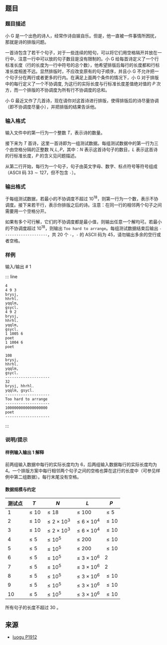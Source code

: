 ## 题目




### 题目描述

小 G 是一个出色的诗人，经常作诗自娱自乐。但是，他一直被一件事情所困扰，那就是诗的排版问题。

一首诗包含了若干个句子，对于一些连续的短句，可以将它们用空格隔开并放在一行中，注意一行中可以放的句子数目是没有限制的。小 G 给每首诗定义了一个行标准长度（行的长度为一行中符号的总个数），他希望排版后每行的长度都和行标准长度相差不远。显然排版时，不应改变原有的句子顺序，并且小 G 不允许把一个句子分在两行或者更多的行内。在满足上面两个条件的情况下，小 G 对于排版中的每行定义了一个不协调度, 为这行的实际长度与行标准长度差值绝对值的 $P$ 次方，而一个排版的不协调度为所有行不协调度的总和。

小 G 最近又作了几首诗，现在请你对这首诗进行排版，使得排版后的诗尽量协调（即不协调度尽量小），并把排版的结果告诉他。




### 输入格式
输入文件中的第一行为一个整数 $T$，表示诗的数量。

接下来为 $T$ 首诗，这里一首诗即为一组测试数据。每组测试数据中的第一行为三个由空格分隔的正整数 $N,L,P$，其中：$N$ 表示这首诗句子的数目，$L$ 表示这首诗的行标准长度，$P$ 的含义见问题描述。

从第二行开始，每行为一个句子，句子由英文字母、数字、标点符号等符号组成（ASCII 码 $33 \sim 127$，但不包含 `-`）。




### 输出格式

于每组测试数据，若最小的不协调度不超过 $10^{18}$，则第一行为一个数，表示不协调度。接下来若干行，表示你排版之后的诗。注意：在同一行的相邻两个句子之间需要用一个空格分开。

如果有多个可行解，它们的不协调度都是最小值，则输出任意一个解均可。若最小的不协调度超过 $10^{18}$，则输出 `Too hard to arrange`。每组测试数据结束后输出 `--------------------`，共 20 个 `-`，`-` 的 ASCII 码为 45，请勿输出多余的空行或者空格。



### 样例


输入/输出 # 1

::: line
```
4
4 9 3
brysj,
hhrhl.
yqqlm,
gsycl.
4 9 2
brysj,
hhrhl.
yqqlm,
gsycl.
1 1005 6
poet
1 1004 6
poet

```

```
108
brysj,
hhrhl.
yqqlm,
gsycl.
--------------------
32
brysj, hhrhl.
yqqlm, gsycl.
--------------------
Too hard to arrange
--------------------
1000000000000000000
poet
--------------------

```
:::





### 说明/提示
#### 样例输入输出 1 解释

前两组输入数据中每行的实际长度均为 $6$，后两组输入数据每行的实际长度均为 $4$。一个排版方案中每行相邻两个句子之间的空格也算在这行的长度中（可参见样例中第二组数据）。每行末尾没有空格。

#### 数据规模与约定

| 测试点 | $T$ | $N$ | $L$ | $P$ |
| - | - | - | - | - |
| $1$ | $\le 10$ | $\le18$ | $\le 100$ | $\le5$ |
| $2$ | $\le 10$ | $\le 2\times 10^3$ |  $\le 6\times 10^4$| $\le10$ |
| $3$ | $\le 10$ | $\le 2\times 10^3$ |  $\le 6\times 10^4$| $\le10$ |
| $4$ | $\le 5$ | $\le 10^5$ | $\le 200$ | $\le10$ |
| $5$ | $\le 5$ | $\le 10^5$ | $\le 200$ | $\le10$ |
| $6$ | $\le 5$ | $\le 10^5$ | $\le 3\times 10^6$ | $2$ |
| $7$ | $\le 5$ | $\le 10^5$ | $\le 3\times 10^6$ | $2$ |
| $8$ | $\le 5$ | $\le 10^5$ | $\le 3\times 10^6$ | $\le10$ |
| $9$ | $\le 5$ | $\le 10^5$ | $\le 3\times 10^6$ | $\le10$ |
| $10$ | $\le 5$ | $\le 10^5$ | $\le 3\times 10^6$ | $\le10$ |

所有句子的长度不超过 $30$ 。


## 来源

- [luogu P1912](https://www.luogu.com.cn/problem/P1912)
